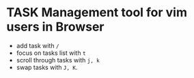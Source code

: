 # TASK Management tool for vim users in Browser

- add task with `/`
- focus on tasks list with `t`
- scroll through tasks with `j, k`
- swap tasks with `J, K`.
